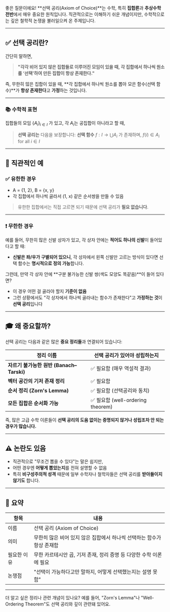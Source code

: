 좋은 질문이에요! \*\*선택 공리(Axiom of Choice)\*\*는 수학, 특히 **집합론**과 **추상수학 전반**에서 매우 중요한 원칙입니다. 직관적으로는 이해하기 쉬운 개념이지만, 수학적으로는 깊은 철학적 논쟁을 불러일으켜 온 주제입니다.

---

## ✅ 선택 공리란?

간단히 말하면,

> **"각각 비어 있지 않은 집합들로 이루어진 모임이 있을 때, 각 집합에서 하나씩 원소를 ‘선택’하여 만든 집합이 항상 존재한다."**

즉, 무한히 많은 집합이 있을 때, \*\*각 집합에서 하나씩 원소를 뽑아 모은 함수(선택 함수)\*\*가 **항상 존재한다**고 **가정**하는 것입니다.

---

### 📚 수학적 표현

집합들의 모임 $\{A_i\}_{i \in I}$ 가 있고,
각 $A_i$는 공집합이 아니라고 할 때,

> **선택 공리는** 다음을 보장합니다:
> **선택 함수** $f : I \to \bigcup A_i$ 가 존재하며,
> $f(i) \in A_i$ for all $i \in I$

---

## 🧠 직관적인 예

### ✅ 유한한 경우

* A = {1, 2}, B = {x, y}
* 각 집합에서 하나씩 골라서 (1, x) 같은 순서쌍을 만들 수 있음

> 유한한 집합에서는 직접 고르면 되기 때문에 선택 공리가 **필요 없습니다**.

---

### ❗ 무한한 경우

예를 들어, 무한히 많은 신발 상자가 있고, 각 상자 안에는 **적어도 하나의 신발**이 들어있다고 할 때:

* **신발은 좌/우가 구별되어 있으니**, 각 상자에서 왼쪽 신발만 고르는 방식이 있다면 선택 함수는 **명시적으로 정의 가능**합니다.

그런데, 만약 각 상자 안에 \*\*구분 불가능한 신발 쌍(색도 모양도 똑같음)\*\*이 들어 있다면?

* 이 경우 어떤 걸 골라야 할지 **기준이 없음**
* 그런 상황에서도 "각 상자에서 하나씩 골라내는 함수가 존재한다"고 **가정하는 것**이 **선택 공리**입니다

---

## 🎓 왜 중요할까?

선택 공리는 다음과 같은 많은 **중요 정리들**과 연결되어 있습니다:

| 정리 이름                           | 선택 공리가 있어야 성립하는지              |
| ------------------------------- | ----------------------------- |
| **자르기 불가능한 원반 (Banach–Tarski)** | ✅ 필요함 (매우 역설적 결과)             |
| **벡터 공간의 기저 존재 정리**             | ✅ 필요함                         |
| **순서 정리 (Zorn's Lemma)**        | ✅ 필요함 (선택공리와 동치)              |
| **모든 집합은 순서화 가능**               | ✅ 필요함 (well-ordering theorem) |

즉, 많은 고급 수학 이론들이 **선택 공리의 도움 없이는 증명되지 않거나 성립조차 안 되는 경우가 많습니다.**

---

## ⚠️ 논란도 있음

* 직관적으로 "무조건 뽑을 수 있다"는 말은 쉽지만,
* 어떤 경우엔 **어떻게 뽑았는지**를 전혀 설명할 수 없음
* 특히 **비구성주의적 성격** 때문에 일부 수학자나 철학자들은 선택 공리를 **받아들이지 않기도** 합니다.

---

## 🧾 요약

| 항목     | 내용                                       |
| ------ | ---------------------------------------- |
| 이름     | 선택 공리 (Axiom of Choice)                  |
| 의미     | 무한히 많은 비어 있지 않은 집합에서 하나씩 선택하는 함수가 항상 존재함 |
| 필요한 이유 | 무한 카르테시안 곱, 기저 존재, 정리 증명 등 다양한 수학 이론에 필요 |
| 논쟁점    | "선택이 가능하다고만 말하지, 어떻게 선택했는지는 설명 못함"       |

---

더 알고 싶은 정리나 관련 개념이 있나요? 예를 들어, "Zorn's Lemma"나 "Well-Ordering Theorem"도 선택 공리와 깊이 관련돼 있어요.
